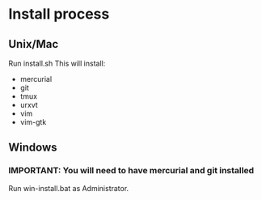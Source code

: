 # Install process

## Unix/Mac

Run install.sh
This will install:
* mercurial
* git
* tmux
* urxvt
* vim
* vim-gtk

## Windows

### IMPORTANT: You will need to have mercurial and git installed

Run win-install.bat as Administrator.
